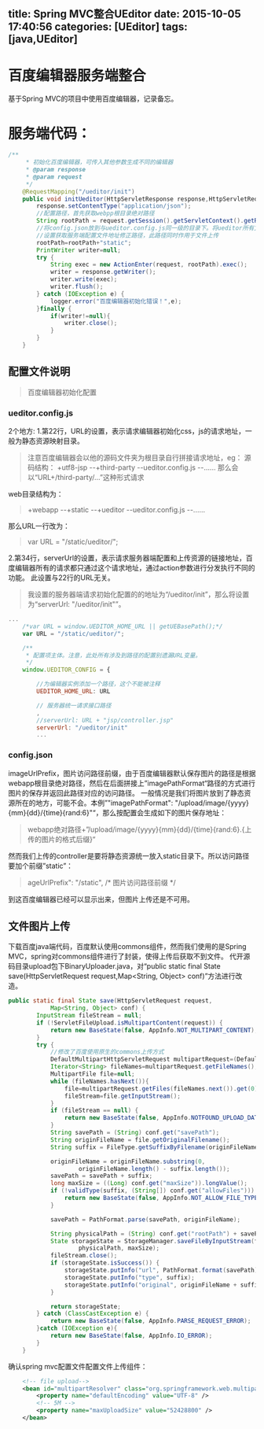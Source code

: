 title: Spring MVC整合UEditor
date: 2015-10-05 17:40:56
categories: [UEditor]
tags: [java,UEditor]
---

# 百度编辑器服务端整合
基于Spring MVC的项目中使用百度编辑器，记录备忘。
# 服务端代码：
``` java
/**
     * 初始化百度编辑器，可传入其他参数生成不同的编辑器
     * @param response
     * @param request
     */
    @RequestMapping("/ueditor/init")
    public void initUeditor(HttpServletResponse response,HttpServletRequest request){
        response.setContentType("application/json");
        //配置路径，首先获取webpp根目录绝对路径
        String rootPath = request.getSession().getServletContext().getRealPath("/");
		//将config.json放到与ueditor.config.js同一级的目录下。将ueditor所有文件放入到wapapp-static-ueditor下
		//设置获取服务端配置文件地址修正路径，此路径同时作用于文件上传
        rootPath=rootPath+"static";
        PrintWriter writer=null;
        try {
            String exec = new ActionEnter(request, rootPath).exec();
            writer = response.getWriter();
            writer.write(exec);
            writer.flush();
        } catch (IOException e) {
            logger.error("百度编辑器初始化错误！",e);
        }finally {
            if(writer!=null){
                writer.close();
            }
        }
    }
```
<!-- more -->
## 配置文件说明
> 百度编辑器初始化配置	
	
### ueditor.config.js
2个地方:
1.第22行，URL的设置，表示请求编辑器初始化css，js的请求地址，一般为静态资源映射目录。
> 注意百度编辑器会以他的源码文件夹为根目录自行拼接请求地址，eg：
> 源码结构：
> +utf8-jsp
>  --+third-party
>  --ueditor.config.js
>  --......
> 那么会以“URL+/third-party/...”这种形式请求

web目录结构为：
> +webapp
>  --+static
>     --+ueditor
>        --ueditor.config.js
>        --......

那么URL一行改为：
> var URL = "/static/ueditor/";

2.第34行，serverUrl的设置，表示请求服务器端配置和上传资源的链接地址，百度编辑器所有的请求都只通过这个请求地址，通过action参数进行分发执行不同的功能。
此设置与22行的URL无关。
> 我设置的服务器端请求初始化配置的的地址为“/ueditor/init”，那么将设置为“serverUrl: "/ueditor/init"”。

``` javascript
...
	/*var URL = window.UEDITOR_HOME_URL || getUEBasePath();*/
    var URL = "/static/ueditor/";

    /**
     * 配置项主体。注意，此处所有涉及到路径的配置别遗漏URL变量。
     */
    window.UEDITOR_CONFIG = {

		//为编辑器实例添加一个路径，这个不能被注释
		UEDITOR_HOME_URL: URL

        // 服务器统一请求接口路径
        ,
        //serverUrl: URL + "jsp/controller.jsp"
        serverUrl: "/ueditor/init"
		...
```

### config.json
imageUrlPrefix，图片访问路径前缀，由于百度编辑器默认保存图片的路径是根据webapp根目录绝对路径，然后在后面拼接上”imagePathFormat“路径的方式进行图片的保存并返回此路径对应的访问路径。
一般情况是我们将图片放到了静态资源所在的地方，可能不会。本例”"imagePathFormat": "/upload/image/{yyyy}{mm}{dd}/{time}{rand:6}"“，那么按配置会生成如下的图片保存地址：
> webapp绝对路径+”/upload/image/{yyyy}{mm}{dd}/{time}{rand:6}.{上传的图片的格式后缀}“

然而我们上传的controller是要将静态资源统一放入static目录下。所以访问路径要加个前缀”static”：
> ageUrlPrefix": "/static", /* 图片访问路径前缀 */

到这百度编辑器已经可以显示出来，但图片上传还是不可用。
## 文件图片上传
下载百度java端代码，百度默认使用commons组件，然而我们使用的是Spring MVC，spring对commons组件进行了封装，使得上传后获取不到文件。
代开源码目录upload包下BinaryUploader.java，对“public static final State save(HttpServletRequest request,Map<String, Object> conf)”方法进行改造。
``` java
public static final State save(HttpServletRequest request,
			Map<String, Object> conf) {
		InputStream fileStream = null;
		if (!ServletFileUpload.isMultipartContent(request)) {
			return new BaseState(false, AppInfo.NOT_MULTIPART_CONTENT);
		}
		try {
			//修改了百度使用原生的commons上传方式
			DefaultMultipartHttpServletRequest multipartRequest=(DefaultMultipartHttpServletRequest)request;
			Iterator<String> fileNames=multipartRequest.getFileNames();
			MultipartFile file=null;
			while (fileNames.hasNext()){
				file=multipartRequest.getFiles(fileNames.next()).get(0);
				fileStream=file.getInputStream();
			}
			if (fileStream == null) {
				return new BaseState(false, AppInfo.NOTFOUND_UPLOAD_DATA);
			}
			String savePath = (String) conf.get("savePath");
			String originFileName = file.getOriginalFilename();
			String suffix = FileType.getSuffixByFilename(originFileName);

			originFileName = originFileName.substring(0,
					originFileName.length() - suffix.length());
			savePath = savePath + suffix;
			long maxSize = ((Long) conf.get("maxSize")).longValue();
			if (!validType(suffix, (String[]) conf.get("allowFiles"))) {
				return new BaseState(false, AppInfo.NOT_ALLOW_FILE_TYPE);
			}

			savePath = PathFormat.parse(savePath, originFileName);

			String physicalPath = (String) conf.get("rootPath") + savePath;
			State storageState = StorageManager.saveFileByInputStream(fileStream,
					physicalPath, maxSize);
			fileStream.close();
			if (storageState.isSuccess()) {
				storageState.putInfo("url", PathFormat.format(savePath));
				storageState.putInfo("type", suffix);
				storageState.putInfo("original", originFileName + suffix);
			}

			return storageState;
		} catch (ClassCastException e) {
			return new BaseState(false, AppInfo.PARSE_REQUEST_ERROR);
		}catch (IOException e){
			return new BaseState(false, AppInfo.IO_ERROR);
		}
	}
```
确认spring mvc配置文件配置文件上传组件：
``` xml
	<!-- file upload-->
	<bean id="multipartResolver" class="org.springframework.web.multipart.commons.CommonsMultipartResolver">
		<property name="defaultEncoding" value="UTF-8" />
		<!-- 5M -->
		<property name="maxUploadSize" value="52428800" />
	</bean>
```
